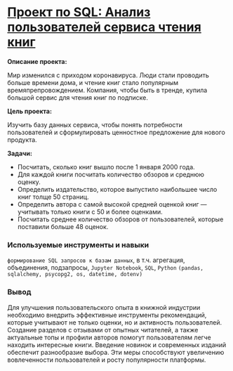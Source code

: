 # [Проект по SQL: Анализ пользователей сервиса чтения книг](https://nbviewer.org/github/dmshipov/da_yandex_project/blob/53b31f1558692aec1cc66673004197835e9ab3bb/3.%20SQL%20%D0%BF%D1%80%D0%BE%D0%B5%D0%BA%D1%82%20%D0%90%D0%BD%D0%B0%D0%BB%D0%B8%D0%B7%20%D1%81%D0%B5%D1%80%D0%B2%D0%B8%D1%81%D0%B0%20%D0%BA%D0%BD%D0%B8%D0%B3/SQL%20%D0%BF%D1%80%D0%BE%D0%B5%D0%BA%D1%82%20%D0%90%D0%BD%D0%B0%D0%BB%D0%B8%D0%B7%20%D1%81%D0%B5%D1%80%D0%B2%D0%B8%D1%81%D0%B0%20%D0%BA%D0%BD%D0%B8%D0%B3.ipynb)

**Описание проекта:**

Мир изменился с приходом коронавируса. Люди стали проводить больше времени дома, и чтение книг стало популярным времяпрепровождением. Компания, чтобы быть в тренде, купила большой сервис для чтения книг по подписке. 

**Цель проекта:**

Изучить базу данных сервиса, чтобы понять потребности пользователей и сформулировать ценностное предложение для нового продукта. 

**Задачи:**

* Посчитать, сколько книг вышло после 1 января 2000 года.
* Для каждой книги посчитать количество обзоров и среднюю оценку.
* Определить издательство, которое выпустило наибольшее число книг толще 50 страниц.
* Определить автора с самой высокой средней оценкой книг — учитывать только книги с 50 и более оценками.
* Посчитать среднее количество обзоров от пользователей, которые поставили больше 48 оценок.
  
### Используемые инструменты и навыки

`формирование SQL запросов к базам данных`, в т.ч. агрегация, объединения, подзапросы, `Jupyter Notebook`, `SQL`, `Python` `(pandas, sqlalchemy, psycopg2, os, datetime, dotenv)`

### Вывод

Для улучшения пользовательского опыта в книжной индустрии необходимо внедрить эффективные инструменты рекомендаций, которые учитывают не только оценки, но и активность пользователей. Создание разделов с отзывами от опытных читателей, а также актуальные топы и профили авторов помогут пользователям легче находить интересные книги. Введение новинок и современных изданий обеспечит разнообразие выбора. Эти меры способствуют увеличению вовлеченности пользователей и росту популярности платформы.